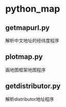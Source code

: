 python_map
==========
## getmapurl.py
解析中文地址的经纬度程序
## plotmap.py
画地图框架地图程序
## getdistributor.py
解析distributor地址程序
